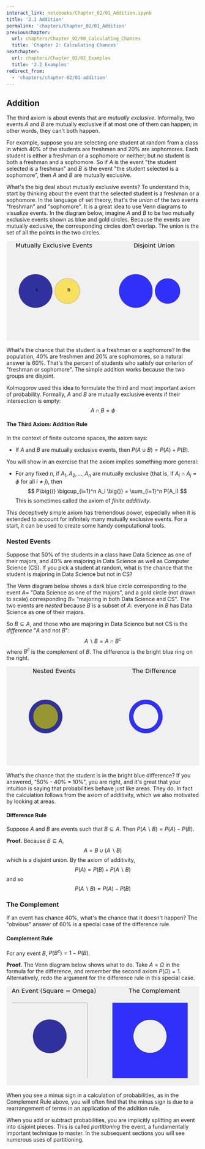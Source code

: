 ```yaml
---
interact_link: notebooks/Chapter_02/01_Addition.ipynb
title: '2.1 Addition'
permalink: 'chapters/Chapter_02/01_Addition'
previouschapter:
  url: chapters/Chapter_02/00_Calculating_Chances
  title: 'Chapter 2: Calculating Chances'
nextchapter:
  url: chapters/Chapter_02/02_Examples
  title: '2.2 Examples'
redirect_from:
  - 'chapters/chapter-02/01-addition'
---
```


## Addition

The third axiom is about events that are *mutually exclusive*. Informally, two events $A$ and $B$ are mutually exclusive if at most one of them can happen; in other words, they can't both happen. 

For example, suppose you are selecting one student at random from a class in which 40% of the students are freshmen and 20% are sophomores. Each student is either a freshman or a sophomore or neither; but no student is both a freshman and a sophomore. So if $A$ is the event "the student selected is a freshman" and $B$ is the event "the student selected is a sophomore", then $A$ and $B$ are mutually exclusive.

What's the big deal about mutually exclusive events? To understand this, start by thinking about the event that the selected student is a freshman or a sophomore. In the language of set theory, that's the *union* of the two events "freshman" and "sophomore". It is a great idea to use Venn diagrams to visualize events. In the diagram below, imagine $A$ and $B$ to be two mutually exclusive events shown as blue and gold circles. Because the events are mutually exclusive, the corresponding circles don't overlap. The union is the set of all the points in the two circles.





![png](../../images/chapters/Chapter_02/01_Addition_2_0.png)


What's the chance that the student is a freshman or a sophomore? In the population, 40% are freshmen and 20% are sophomores, so a natural answer is 60%. That's the percent of students who satisfy our criterion of "freshman or sophomore". The simple addition works because the two groups are disjoint.

Kolmogorov used this idea to formulate the third and most important axiom of probability. Formally, $A$ and $B$ are mutually exclusive events if their intersection is empty:
$$
A \cap B = \phi
$$

#### The Third Axiom: Addition Rule
In the context of finite outcome spaces, the axiom says:

- If $A$ and $B$ are mutually exclusive events, then $P(A \cup B) = P(A) + P(B)$.

You will show in an exercise that the axiom implies something more general:

- For any fixed $n$, if $A_1, A_2, \ldots, A_n$ are mutually exclusive (that is, if $A_i \cap A_j = \phi$ for all $i \ne j$), then
$$
P\big{(} \bigcup_{i=1}^n A_i \big{)} = \sum_{i=1}^n P(A_i)
$$ 
This is sometimes called the axiom of *finite additivity*.

This deceptively simple axiom has tremendous power, especially when it is extended to account for infinitely many mutually exclusive events. For a start, it can be used to create some handy computational tools.

### Nested Events
Suppose that 50% of the students in a class have Data Science as one of their majors, and 40% are majoring in Data Science as well as Computer Science (CS). If you pick a student at random, what is the chance that the student is majoring in Data Science but not in CS?

The Venn diagram below shows a dark blue circle corresponding to the event $A =$ "Data Science as one of the majors", and a gold circle (not drawn to scale) corresponding $B =$ "majoring in both Data Science and CS". The two events are *nested* because $B$ is a subset of $A$: everyone in $B$ has Data Science as one of their majors.

So $B \subseteq A$, and those who are majoring in Data Science but not CS is the *difference* "$A$ and not $B$":
$$
A \backslash B = A \cap B^c
$$
where $B^c$ is the complement of $B$. The difference is the bright blue ring on the right.





![png](../../images/chapters/Chapter_02/01_Addition_7_0.png)


What's the chance that the student is in the bright blue difference? If you answered, "50% - 40% = 10%", you are right, and it's great that your intuition is saying that probabilities behave just like areas. They do. In fact the calculation follows from the axiom of additivity, which we also motivated by looking at areas.

#### Difference Rule
Suppose $A$ and $B$ are events such that $B \subseteq A$. Then $P(A \backslash B) = P(A) - P(B)$.

**Proof.** Because $B \subseteq A$, 
$$
A = B \cup (A \backslash B)
$$
which is a disjoint union. By the axiom of additivity,
$$
P(A) = P(B) + P(A \backslash B)
$$
and so
$$
P(A \backslash B) = P(A) - P(B)
$$

### The Complement
If an event has chance 40%, what's the chance that it doesn't happen? The "obvious" answer of 60% is a special case of the difference rule.

#### Complement Rule
For any event $B$, $P(B^c) = 1 - P(B)$.

**Proof.** The Venn diagram below shows what to do. Take $A = \Omega$ in the formula for the difference, and remember the second axiom $P(\Omega) = 1$. Alternatively, redo the argument for the difference rule in this special case.





![png](../../images/chapters/Chapter_02/01_Addition_11_0.png)


When you see a minus sign in a calculation of probabilities, as in the Complement Rule above, you will often find that the minus sign is due to a rearrangement of terms in an application of the addition rule.

When you add or subtract probabilities, you are implicitly splitting an event into disjoint pieces. This is called *partitioning* the event, a fundamentally important technique to master. In the subsequent sections you will see numerous uses of partitioning.
